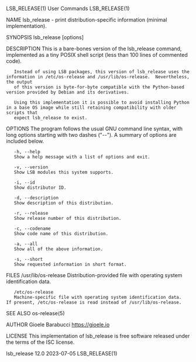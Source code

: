 LSB_RELEASE(1)								 User Commands								LSB_RELEASE(1)

NAME
       lsb_release - print distribution-specific information (minimal implementation).

SYNOPSIS
       lsb_release [options]

DESCRIPTION
       This is a bare-bones version of the lsb_release command, implemented as a tiny POSIX shell script (less than 100 lines of commented code).

       Instead of using LSB packages, this version of lsb_release uses the information in /etc/os-release and /usr/lib/os-release.  Nevertheless, the output
       of this version is byte-for-byte compatible with the Python-based version provided by Debian and its derivatives.

       Using this implementation it is possible to avoid installing Python in a base OS image while still retaining compatibility with older scripts that
       expect lsb_release to exist.

OPTIONS
       The program follows the usual GNU command line syntax, with long options starting with two dashes ("--").  A summary of options are included below.

       -h, --help
	   Show a help message with a list of options and exit.

       -v, --version
	   Show LSB modules this system supports.

       -i, --id
	   Show distributor ID.

       -d, --description
	   Show description of this distribution.

       -r, --release
	   Show release number of this distribution.

       -c, --codename
	   Show code name of this distribution.

       -a, --all
	   Show all of the above information.

       -s, --short
	   Show requested information in short format.

FILES
       /usr/lib/os-release
	   Distribution-provided file with operating system identification data.

       /etc/os-release
	   Machine-specific file with operating system identification data.  If present, /etc/os-release is read instead of /usr/lib/os-release.

SEE ALSO
       os-release(5)

AUTHOR
       Gioele Barabucci <https://gioele.io>

LICENSE
       This implementation of lsb_release is free software released under the terms of the ISC license.

lsb_release 12.0							  2023-07-05								LSB_RELEASE(1)
